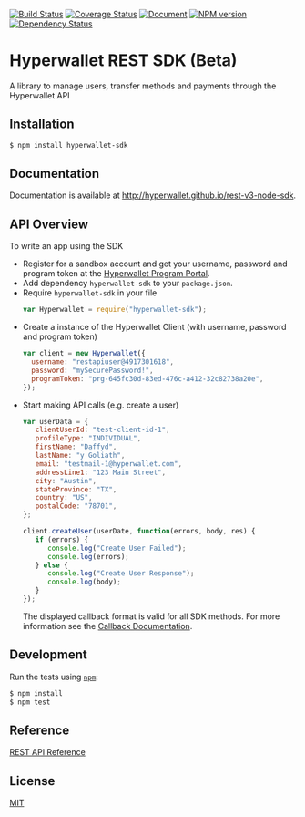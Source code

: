 [![Build Status](https://travis-ci.org/hyperwallet/rest-v3-node-sdk.png?branch=master)](https://travis-ci.org/hyperwallet/rest-v3-node-sdk)
 [![Coverage Status](https://coveralls.io/repos/hyperwallet/rest-v3-node-sdk/badge.png?branch=master)](https://coveralls.io/r/hyperwallet/rest-v3-node-sdk?branch=master)
[![Document](http://hyperwallet.github.io/rest-v3-node-sdk/badge.svg?t=0)](http://hyperwallet.github.io/rest-v3-node-sdk)
[![NPM version](https://badge.fury.io/js/hyperwallet-sdk.png)](http://badge.fury.io/js/hyperwallet-sdk)
[![Dependency Status](https://david-dm.org/hyperwallet/rest-v3-node-sdk.png)](https://david-dm.org/hyperwallet/rest-v3-node-sdk)

Hyperwallet REST SDK (Beta)
===========================

A library to manage users, transfer methods and payments through the Hyperwallet API


Installation
------------

```bash
$ npm install hyperwallet-sdk
```


Documentation
-------------

Documentation is available at http://hyperwallet.github.io/rest-v3-node-sdk.


API Overview
------------

To write an app using the SDK

* Register for a sandbox account and get your username, password and program token at the [Hyperwallet Program Portal](https://portal.hyperwallet.com).
* Add dependency `hyperwallet-sdk` to your `package.json`.
* Require `hyperwallet-sdk` in your file
  ```js
  var Hyperwallet = require("hyperwallet-sdk");
  ```
* Create a instance of the Hyperwallet Client (with username, password and program token)
  ```js
  var client = new Hyperwallet({
    username: "restapiuser@4917301618",
    password: "mySecurePassword!",
    programToken: "prg-645fc30d-83ed-476c-a412-32c82738a20e",
  });
  ```
* Start making API calls (e.g. create a user)
  ```js
  var userData = {
     clientUserId: "test-client-id-1",
     profileType: "INDIVIDUAL",
     firstName: "Daffyd",
     lastName: "y Goliath",
     email: "testmail-1@hyperwallet.com",
     addressLine1: "123 Main Street",
     city: "Austin",
     stateProvince: "TX",
     country: "US",
     postalCode: "78701",
  };

  client.createUser(userDate, function(errors, body, res) {
     if (errors) {
        console.log("Create User Failed");
        console.log(errors);
     } else {
        console.log("Create User Response");
        console.log(body);
     }
  });
  ```
  The displayed callback format is valid for all SDK methods. For more information see the [Callback Documentation](http://hyperwallet.github.io/rest-v3-node-sdk/typedef/index.html#static-typedef-api-callback).


Development
-----------

Run the tests using [`npm`](https://www.npmjs.com/):

```bash
$ npm install
$ npm test
```


Reference
---------

[REST API Reference](https://sandbox.hyperwallet.com/developer-portal/#/docs)


License
-------

[MIT](https://raw.githubusercontent.com/hyperwallet/rest-v3-node-sdk/master/LICENSE)
